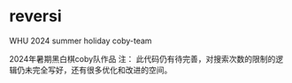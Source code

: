 # reversi

WHU 2024 summer holiday
coby-team


2024年暑期黑白棋coby队作品
注： 此代码仍有待完善，对搜索次数的限制的逻辑仍未完全写好，还有很多优化和改进的空间。
